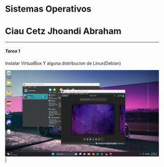 # Sistemas Operativos
# Ciau Cetz Jhoandi Abraham
_____
#####  Tarea 1
Instalar VirtualBox Y alguna distribucion de Linux(Debian)

<a href="https://github.com/JhonKing4/TareasSistemasOperativos/blob/main/SS%20Debian.png" target="_blank"> <img src="/SS Debian.png"/></a>  |
